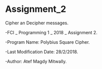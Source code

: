 # Assignment_2
Cipher an Decipher messages.

-FCI _ Programming 1 _ 2018 _ Assignment 2.

-Program Name: Polybius Square Cipher.

-Last Modification Date: 28/2/2018.

-Author: Atef Magdy Mitwally.

